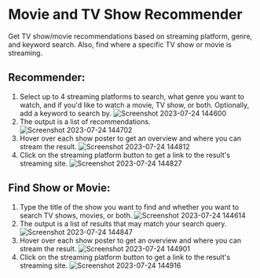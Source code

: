 # Movie and TV Show Recommender
Get TV show/movie recommendations based on streaming platform, genre, and keyword search. Also, find where a specific TV show or movie is streaming. 

## Recommender: 
1. Select up to 4 streaming platforms to search, what genre you want to watch, and if you'd like to watch a movie, TV show, or both. Optionally, add a keyword to search by. 
![Screenshot 2023-07-24 144600](https://github.com/namari1/MovieAndShowRecommender/assets/57231358/25b8dba4-fb02-4069-9141-30380ec92335)
2. The output is a list of recommendations. 
![Screenshot 2023-07-24 144702](https://github.com/namari1/MovieAndShowRecommender/assets/57231358/d587e863-70ea-48af-8f0d-cbd626ebadad)
3. Hover over each show poster to get an overview and where you can stream the result. 
![Screenshot 2023-07-24 144812](https://github.com/namari1/MovieAndShowRecommender/assets/57231358/0871e89f-8327-4f7c-9f07-5418ae357799)
4. Click on the streaming platform button to get a link to the result's streaming site. 
![Screenshot 2023-07-24 144827](https://github.com/namari1/MovieAndShowRecommender/assets/57231358/d52494f7-caa4-4ead-bd0b-fd525bbff766)

## Find Show or Movie: 
1. Type the title of the show you want to find and whether you want to search TV shows, movies, or both. 
![Screenshot 2023-07-24 144614](https://github.com/namari1/MovieAndShowRecommender/assets/57231358/a61b1a0d-75c4-43ae-871c-c817f9e8d17f)
2. The output is a list of results that may match your search query. 
![Screenshot 2023-07-24 144847](https://github.com/namari1/MovieAndShowRecommender/assets/57231358/4a3f65c4-b15b-48f0-a6de-d43660501b45)
3. Hover over each show poster to get an overview and where you can stream the result. 
![Screenshot 2023-07-24 144901](https://github.com/namari1/MovieAndShowRecommender/assets/57231358/a865955a-6e80-4b83-a9df-94e689091ce2)
4. Click on the streaming platform button to get a link to the result's streaming site. 
![Screenshot 2023-07-24 144916](https://github.com/namari1/MovieAndShowRecommender/assets/57231358/be272b5a-7281-4b46-9951-31cf46c20a4f)
